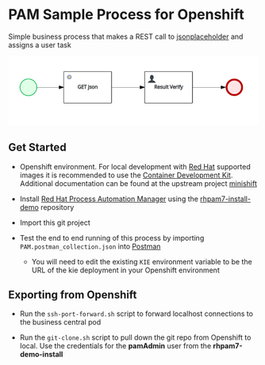 # PAM Sample Process for Openshift

Simple business process that makes a REST call to [jsonplaceholder](https://jsonplaceholder.typicode.com/) and assigns a user task

![screenshot](./screenshot.png)

## Get Started

* Openshift environment. For local development with [Red Hat](https://www.redhat.com) supported images it is recommended to use the [Container Development Kit](https://developers.redhat.com/products/cdk/download/). Additional documentation can be found at the upstream project [minishift](https://docs.okd.io/latest/minishift/getting-started/index.html)

* Install [Red Hat Process Automation Manager](https://www.redhat.com/en/technologies/jboss-middleware/process-automation-manager) using the [rhpam7-install-demo](https://github.com/jbossdemocentral/rhpam7-install-demo) repository

* Import this git project

* Test the end to end running of this process by importing `PAM.postman_collection.json` into [Postman](https://www.getpostman.com/)
  * You will need to edit the existing `KIE` environment variable to be the URL of the kie deployment in your Openshift environment

## Exporting from Openshift

* Run the `ssh-port-forward.sh` script to forward localhost connections to the business central pod

* Run the `git-clone.sh` script to pull down the git repo from Openshift to local. Use the credentials for the **pamAdmin** user from the **rhpam7-demo-install**